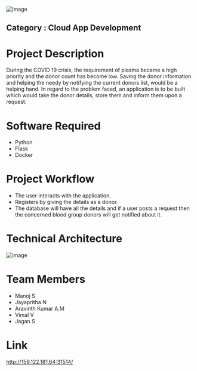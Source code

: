 ![image](https://user-images.githubusercontent.com/53329034/195816857-68ceb182-6c34-40d1-b398-0d7d6ecf647d.png)
## Category : Cloud App Development

 # Project Description
During the COVID 19 crisis, the requirement of plasma became a high priority and the donor count has become low. Saving the donor information and helping the needy by notifying the current donors list, would be a helping hand. In regard to the problem faced, an application is to be built which would take the donor details, store them and inform them upon a request.

# Software Required
 - Python
 - Flask
 - Docker
 
 # Project Workflow
 - The user interacts with the application.
 - Registers by giving the details as a donor.
 - The database will have all the details and if a user posts a request then the concerned blood group donors will get notified about it.
 
 # Technical Architecture
 ![image](https://user-images.githubusercontent.com/53329034/195811701-cf656d0f-3a34-4f8c-b26c-e40c153e0ac4.png)

# Team Members
 - Manoj S
 - Jayapritha N
 - Aravinth Kumar A.M
 - Vimal V
 - Jagan S
 
# Link

http://159.122.181.64:31514/